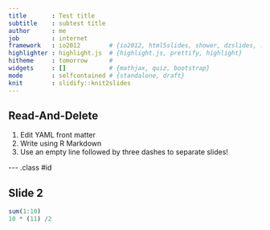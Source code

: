 ```yaml
---
title       : Test title
subtitle    : subtest title
author      : me
job         : internet
framework   : io2012        # {io2012, html5slides, shower, dzslides, ...}
highlighter : highlight.js  # {highlight.js, prettify, highlight}
hitheme     : tomorrow      # 
widgets     : []            # {mathjax, quiz, bootstrap}
mode        : selfcontained # {standalone, draft}
knit        : slidify::knit2slides
---
```


## Read-And-Delete

1. Edit YAML front matter
2. Write using R Markdown 
3. Use an empty line followed by three dashes to separate slides!

--- .class #id 
  
## Slide 2
 
 ```r
 sum(1:10)
 10 * (11) /2
 ```
 

